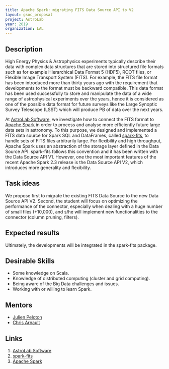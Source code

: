 ```yaml
---
title: Apache Spark: migrating FITS Data Source API to V2
layout: gsoc_proposal
project: AstroLab
year: 2019
organization: LAL
---
```


## Description

High Energy Physics & Astrophysics experiments typically describe their data with complex data structures that are stored into structured file formats such as for example Hierarchical Data Format 5 (HDF5), ROOT files, or Flexible Image Transport System (FITS). For example, the FITS file format has been introduced more than thirty years ago with the requirement that developments to the format must be backward compatible. This data format has been used successfully to store and manipulate the data of a wide range of astrophysical experiments over the years, hence it is considered as one of the possible data format for future surveys like the Large Synoptic Survey Telescope (LSST) which will produce PB of data over the next years.

At [AstroLab Software](https://astrolabsoftware.github.io/), we investigate how to connect the FITS format to [Apache Spark](http://spark.apache.org/) in order to process and analyse more efficiently future large data sets in astronomy. 
To this purpose, we designed and implemented a FITS data source for Spark SQL and DataFrames, called [spark-fits](https://astrolabsoftware.github.io/spark-fits/), to handle sets of FITS files arbitrarily large. For flexibility and high throughput, Apache Spark uses an abstraction of the storage layer defined in the Data Source API. spark-fits follows this convention and it has been written with the Data Source API V1.
However, one the most important features of the recent Apache Spark 2.3 release is the Data Source API V2, which introduces more generality and flexibility.

## Task ideas

We propose first to migrate the existing FITS Data Source to the new Data Source API V2.
Second, the student will focus on optimizing the performance of the connector, especially when dealing with a huge number of small files (+10,000), and s/he will implement new functionalities to the connector (column pruning, filters). 

## Expected results

Ultimately, the developments will be integrated in the spark-fits package.

## Desirable Skills

* Some knowledge on Scala.
* Knowledge of distributed computing (cluster and grid computing).
* Being aware of the Big Data challenges and issues.
* Working with or willing to learn Spark.

## Mentors
  * [Julien Peloton](mailto:peloton@lal.in2p3.fr)
  * [Chris Arnault](mailto:arnault@lal.in2p3.fr)

## Links
   1. [AstroLab Software](https://astrolabsoftware.github.io/)
   2. [spark-fits](https://astrolabsoftware.github.io/spark-fits/)
   3. [Apache Spark](https://spark.apache.org/)
